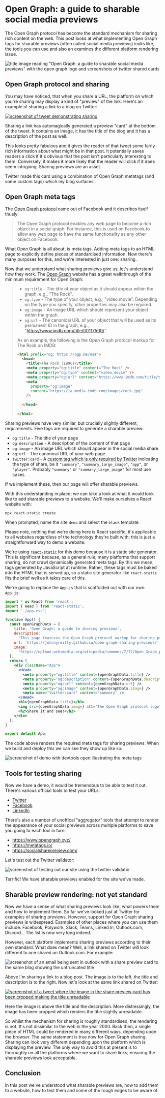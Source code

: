 # Open Graph: a guide to sharable social media previews

The Open Graph protocol has become the standard mechanism for sharing rich content on the web. This post looks at what implementing Open Graph tags for sharable previews (often called social media previews) looks like, the tools you can use and also an examines the different platform rendering issue.

![title image reading "Open Graph: a guide to sharable social media previews" with the open graph logo and screenshots of twitter shared cards](./images/title-image.png)

## Open Graph protocol and sharing

You may have noticed, that when you share a URL, the platform on which you're sharing may display a kind of "preview" of the link. Here's an example of sharing a link to a blog on Twitter:

[![screenshot of tweet demonstrating sharing](./images/screenshot-of-tweet-demonstrating-sharing.png)](https://twitter.com/johnny_reilly/status/1454092877722800131)

Sharing a link has automagically generated a preview "card" at the bottom of the tweet. It contains an image, it has the title of the blog and it has a description of the post as well.

This looks pretty fabulous and it gives the reader of that tweet some fairly rich information about what might be in that post. It potentially saves readers a click if it's obvious that the post isn't particularly interesting to them. Conversely, it makes it more likely that the reader will click if it does seem intriguing. Sharing previews are an asset.

Twitter made this card using a combination of Open Graph metatags (and some custom tags) which my blog surfaces.

## Open Graph meta tags

The [Open Graph protocol](https://ogp.me/) came out of Facebook and it describes itself thusly:

> The Open Graph protocol enables any web page to become a rich object in a social graph. For instance, this is used on Facebook to allow any web page to have the same functionality as any other object on Facebook.

What Open Graph is all about, is meta tags. Adding meta tags to an HTML page to explicitly define pieces of standardised information. Now there's many purposes for this, and we're interested in just one: sharing.

Now that we understand what sharing previews give us, let's understand how they work. The [Open Graph](https://ogp.me/#metadata) website has a great walkthrough of the minimum requirement for Open Graph:

> - `og:title` - The title of your object as it should appear within the graph, e.g., "The Rock".
> - `og:type` - The type of your object, e.g., "video.movie". Depending on the type you specify, other properties may also be required.
> - `og:image` - An image URL which should represent your object within the graph.
> - `og:url` - The canonical URL of your object that will be used as its permanent ID in the graph, e.g., "https://www.imdb.com/title/tt0117500/".
>
> As an example, the following is the Open Graph protocol markup for The Rock on IMDB:
>
> ```html
> <html prefix="og: https://ogp.me/ns#">
>   <head>
>     <title>The Rock (1996)</title>
>     <meta property="og:title" content="The Rock" />
>     <meta property="og:type" content="video.movie" />
>     <meta property="og:url" content="https://www.imdb.com/title/tt0117500/" />
>     <meta
>       property="og:image"
>       content="https://ia.media-imdb.com/images/rock.jpg"
>     />
>     ...
>   </head>
>   ...
> </html>
> ```

Sharing previews have very similar, but crucially slightly different, requirements. Five tags are required to generate a sharable preview:

- `og:title` - The title of your page
- `og:description` - A description of the content of that page
- `og:image` - An image URL which should appear in the social media share.
- `og:url` - The canonical URL of your web page.
- `twitter:card` - A [custom tag which is only required by Twitter](https://developer.twitter.com/en/docs/twitter-for-websites/cards/guides/getting-started#started) indicating the type of share, be it `"summary"`, `"summary_large_image"`, `"app"`, or `"player"`. Probably `"summary"` or `"summary_large_image"` for most use cases.

If we implement these, then our page will offer sharable previews.

With this understanding in place; we can take a look at what it would look like to add sharable previews to a website. We'll make ourselves a React website with:

```
npx react-static create
```

When prompted, name the site `demo` and select the `blank` template.

Please note, nothing that we're doing here is React specific; it's applicable to all websites regardless of the technology they're built with; this is just a straightforward way to demo a website.

We're using [`react-static`](https://github.com/react-static/react-static) for this demo because it is a static site generator. This is significant because, as a general rule, many platforms that support sharing, do not crawl dynamically generated meta tags. By this we mean, tags generated by JavaScript at runtime. Rather, these tags must be baked into the HTML that is served up, so a static site generator like `react-static` fits the brief well as it takes care of this.

We're going to replace the `App.js` that is scaffolded out with our own `App.js`:

```jsx
import * as React from 'react';
import { Head } from 'react-static';
import './app.css';

function App() {
  const openGraphData = {
    title: 'Open Graph: a guide to sharing previews',
    description:
      'This page features the Open Graph protocol markup for sharing previews.',
    url: 'https://johnnyreilly.github.io/open-graph-sharing-previews/',
    image:
      'https://upload.wikimedia.org/wikipedia/commons/7/72/Open_Graph_protocol_logo.png',
  };
  return (
    <div className="App">
      <Head>
        <meta property="og:title" content={openGraphData.title} />
        <meta property="og:description" content={openGraphData.description} />
        <meta property="og:url" content={openGraphData.url} />
        <meta property="og:image" content={openGraphData.image} />
        <meta name="twitter:card" content="summary" />
      </Head>
      <h1>{openGraphData.title}</h1>
      <img src={openGraphData.image} alt="The Open Graph protocol logo" />
      <h2>Share it and see!</h2>
    </div>
  );
}

export default App;
```

The code above renders the required meta tags for sharing previews. When we build and deploy this we can see they show up like so:

![screenshot of demo with devtools open illustrating the meta tags](./images/screenshot-of-demo-with-devtools-open.png)

## Tools for testing sharing

Now we have a demo, it would be tremendous to be able to test it out. There's various official tools to test your URLs:

- [Twitter](https://cards-dev.twitter.com/validator)
- [Facebook](https://developers.facebook.com/tools/debug/)
- [LinkedIn](https://www.linkedin.com/post-inspector/inspect/)

There's also a number of unoffical "aggregator" tools that attempt to render the appearance of your social previews across multiple platforms to save you going to each tool in turn:

- https://www.opengraph.xyz/
- https://metatags.io/
- https://socialsharepreview.com/

Let's test out the Twitter validator:

![screenshot of testing out our site using the twitter validator](./images/screenshot-of-twitter-validator.png)

Terrific! We have sharable previews enabled for the site we've made.

## Sharable preview rendering: not yet standard

Now we have a sense of what sharing previews look like, what powers them and how to implement them. So far we've looked just at Twitter for examples of sharing previews. However, support for Open Graph sharing previews is widespread. Examples of other places where you can use them include: Facebook, Polywork, Slack, Teams, Linked In, Outlook.com, Discord... The list is now very long indeed.

However, each platform implements sharing previews according to their own standard. What does mean? Well, a link shared on Twitter will look different to one shared on Outlook.com. For example:

![screenshot of an email being sent in outlook with a share preview card to the same blog showing the untruncated title](./images/screenshot-of-email-demonstrating-sharing-with-a-non-cropped-image.png)

Above I'm sharing a link to a blog post. The image is to the left, the title and description is to the right. Now let's look at the same link shared on Twitter:

[![screenshot of a tweet where the image in the share preview card has been cropped making the title unreadable](./images/screenshot-of-tweet-demonstrating-sharing-with-a-cropped-image.png)](https://twitter.com/AzureWeekly/status/1436733027489652743)

Here the image is above the title and the description. More distressingly, the image has been cropped which renders the title slightly unreadable.

So whilst the mechanism for sharing is roughly standardised, the rendering is not. It's not dissimilar to the web in the year 2000. Back then, a single piece of HTML could be rendered in many different ways, depending upon the browser. The same statement is true now for Open Graph sharing. Sharing can look very different depending upon the platform which is displaying the preview. The only way to avoid this at present is to thoroughly on all the platforms where we want to share links; ensuring the sharable previews look acceptable.

## Conclusion

In this post we've understood what sharable previews are, how to add them to a website, how to test them and some of the rough edges to be aware of.
